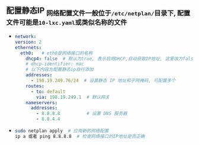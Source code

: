 ## 配置静态IP   <sub>网络配置文件一般位于`/etc/netplan/`目录下, 配置文件可能是`10-lxc.yaml`或类似名称的文件</sub>

- ```yaml
  network:
  version: 2
  ethernets:
    eth0:   # eth0是网络接口的名称
      dhcp4: false  # 默认为true, 表示启用DHCP,自动获取IP地址, 这里改为false
      # dhcp-identifier: mac
      # 以下内容为配置静态ip自行添加
      addresses:
        - 198.19.249.76/24  # 设置静态 IP 地址和子网掩码, 可配置多个
      routes:
        - to: default
          via: 198.19.249.1  # 默认网关
      nameservers:
        addresses:
          - 8.8.8.8          # 设置 DNS 服务器
          - 8.8.4.4
  ```

- ```bash
  sudo netplan apply  # 应用新的网络配置
  ip a 或者 ping 8.8.8.8  # 检查网络接口的IP地址是否正确
  ```
